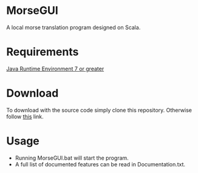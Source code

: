 # MorseGUI
A local morse translation program designed on Scala.

# Requirements
[Java Runtime Environment 7 or greater](http://www.oracle.com/technetwork/java/javase/downloads/jre7-downloads-1880261.html)

# Download
To download with the source code simply clone this repository.
Otherwise follow [this](https://db.tt/gHEgmanz) link.

# Usage
* Running MorseGUI.bat will start the program.
* A full list of documented features can be read in Documentation.txt.
